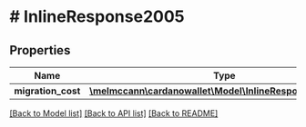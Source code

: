 # # InlineResponse2005

## Properties

Name | Type | Description | Notes
------------ | ------------- | ------------- | -------------
**migration_cost** | [**\melmccann\cardanowallet\Model\InlineResponse2001Total**](InlineResponse2001Total.md) |  | 

[[Back to Model list]](../../README.md#documentation-for-models) [[Back to API list]](../../README.md#documentation-for-api-endpoints) [[Back to README]](../../README.md)


